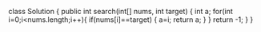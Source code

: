 class Solution {
    public int search(int[] nums, int target) {
        int a;
        for(int i=0;i<nums.length;i++){
            if(nums[i]==target) {
                a=i;
                return a;
            }
        }
        return -1;
    }
}